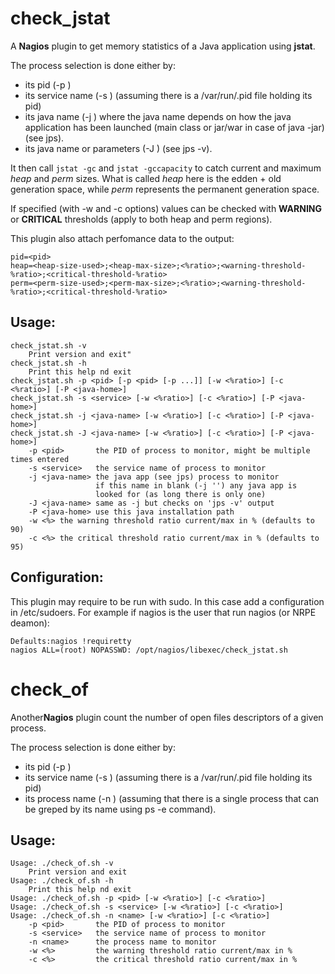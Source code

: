 check_jstat
===========

A **Nagios** plugin to get memory statistics of a Java application using **jstat**.

The process selection is done either by:
*  its pid (-p <pid>)
*  its service name (-s <service-name>) (assuming there is a /var/run/<name>.pid file holding its pid)
*  its java name (-j <java name>) where the java name depends on how the java application has been launched (main class or jar/war in case of java -jar) (see jps).
*  its java name or parameters (-J <java name>) (see jps -v).


It then call `jstat -gc` and `jstat -gccapacity` to catch current and
maximum *heap* and *perm* sizes.
What is called *heap* here is the edden + old generation space,
while *perm* represents the permanent generation space.

If specified (with -w and -c options) values can be checked with
**WARNING** or **CRITICAL** thresholds (apply to both heap and perm regions).

This plugin also attach perfomance data to the output:

    pid=<pid>
    heap=<heap-size-used>;<heap-max-size>;<%ratio>;<warning-threshold-%ratio>;<critical-threshold-%ratio>
    perm=<perm-size-used>;<perm-max-size>;<%ratio>;<warning-threshold-%ratio>;<critical-threshold-%ratio>



Usage:
------

    check_jstat.sh -v
        Print version and exit"
    check_jstat.sh -h
        Print this help nd exit
    check_jstat.sh -p <pid> [-p <pid> [-p ...]] [-w <%ratio>] [-c <%ratio>] [-P <java-home>]
    check_jstat.sh -s <service> [-w <%ratio>] [-c <%ratio>] [-P <java-home>]
    check_jstat.sh -j <java-name> [-w <%ratio>] [-c <%ratio>] [-P <java-home>]
    check_jstat.sh -J <java-name> [-w <%ratio>] [-c <%ratio>] [-P <java-home>]
        -p <pid>       the PID of process to monitor, might be multiple times entered
        -s <service>   the service name of process to monitor
        -j <java-name> the java app (see jps) process to monitor
                       if this name in blank (-j '') any java app is
                       looked for (as long there is only one)
        -J <java-name> same as -j but checks on 'jps -v' output
        -P <java-home> use this java installation path
        -w <%> the warning threshold ratio current/max in % (defaults to 90)
        -c <%> the critical threshold ratio current/max in % (defaults to 95)

Configuration:
--------------

This plugin may require to be run with sudo. In this case add a configuration in /etc/sudoers. For example if nagios is the user that run nagios (or NRPE deamon):

    Defaults:nagios	!requiretty
    nagios ALL=(root) NOPASSWD: /opt/nagios/libexec/check_jstat.sh

check_of
========

Another**Nagios** plugin count the number of open files descriptors of a given process.

The process selection is done either by:
*  its pid (-p <pid>)
*  its service name (-s <service-name>) (assuming there is a /var/run/<name>.pid file holding its pid)
*  its process name (-n <name>) (assuming that there is a single process that can be greped by its name using ps -e command).

Usage:
------

    Usage: ./check_of.sh -v
        Print version and exit
    Usage: ./check_of.sh -h
        Print this help nd exit
    Usage: ./check_of.sh -p <pid> [-w <%ratio>] [-c <%ratio>]
    Usage: ./check_of.sh -s <service> [-w <%ratio>] [-c <%ratio>]
    Usage: ./check_of.sh -n <name> [-w <%ratio>] [-c <%ratio>]
        -p <pid>       the PID of process to monitor
        -s <service>   the service name of process to monitor
        -n <name>      the process name to monitor
        -w <%>         the warning threshold ratio current/max in %
        -c <%>         the critical threshold ratio current/max in %



